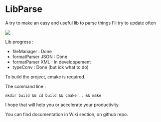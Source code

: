 # LibParse
A try to make an easy and useful lib to parse things
I'll try to update often

![](https://cdn.discordapp.com/attachments/644106345397747713/659607495203094579/ezgif-6-c03758c6900b.gif)

Lib progress :

- fileManager : Done
- formatParser JSON : Done
- formatParser XML : In developpement
- typeConv : Done (but idk what to do)


To build the project, cmake is required.

The command line :
```
mkdir build && cd build && cmake .. && make
```

I hope that will help you or accelerate your productivity.

You can find documentation in Wiki section, on github repo.